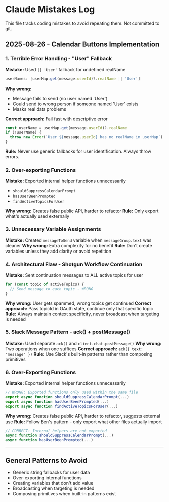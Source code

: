 # Claude Mistakes Log

This file tracks coding mistakes to avoid repeating them. Not committed to git.

## 2025-08-26 - Calendar Buttons Implementation

### 1. Terrible Error Handling - "User" Fallback
**Mistake:** Used `|| 'User'` fallback for undefined realName
```ts
userNames: [userMap.get(message.userId)?.realName || 'User']
```
**Why wrong:** 
- Message fails to send (no user named 'User')
- Could send to wrong person if someone named 'User' exists
- Masks real data problems

**Correct approach:** Fail fast with descriptive error
```ts
const userName = userMap.get(message.userId)?.realName
if (!userName) {
  throw new Error(`User ${message.userId} has no realName in userMap`)
}
```
**Rule:** Never use generic fallbacks for user identification. Always throw errors.

### 2. Over-exporting Functions
**Mistake:** Exported internal helper functions unnecessarily
- `shouldSuppressCalendarPrompt`
- `hasUserBeenPrompted` 
- `findActiveTopicsForUser`

**Why wrong:** Creates false public API, harder to refactor
**Rule:** Only export what's actually used externally

### 3. Unnecessary Variable Assignments
**Mistake:** Created `messageToSend` variable when `messageGroup.text` was cleaner
**Why wrong:** Extra complexity for no benefit
**Rule:** Don't create variables unless they add clarity or avoid repetition

### 4. Architectural Flaw - Shotgun Workflow Continuation
**Mistake:** Sent continuation messages to ALL active topics for user
```ts
for (const topic of activeTopics) {
  // Send message to each topic - WRONG
}
```
**Why wrong:** User gets spammed, wrong topics get continued
**Correct approach:** Pass topicId in OAuth state, continue only that specific topic
**Rule:** Always maintain context specificity, never broadcast when targeting is needed

### 5. Slack Message Pattern - ack() + postMessage()
**Mistake:** Used separate `ack()` and `client.chat.postMessage()`
**Why wrong:** Two operations when one suffices
**Correct approach:** `ack({ text: "message" })`
**Rule:** Use Slack's built-in patterns rather than composing primitives

### 6. Over-Exporting Functions
**Mistake:** Exported internal helper functions unnecessarily
```ts
// WRONG: Exported functions only used within the same file
export async function shouldSuppressCalendarPrompt(...) 
export async function hasUserBeenPrompted(...)
export async function findActiveTopicsForUser(...)
```
**Why wrong:** Creates false public API, harder to refactor, suggests external use
**Rule:** Follow Ben's pattern - only export what other files actually import
```ts
// CORRECT: Internal helpers are not exported
async function shouldSuppressCalendarPrompt(...)
async function hasUserBeenPrompted(...)
```

---

## General Patterns to Avoid
- Generic string fallbacks for user data
- Over-exporting internal functions  
- Creating variables that don't add value
- Broadcasting when targeting is needed
- Composing primitives when built-in patterns exist